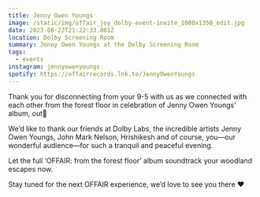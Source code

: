 ```yaml
---
title: Jenny Owen Youngs
image: /static/img/offair_joy_dolby-event-invite_1080x1350_edit.jpg
date: 2023-06-22T21:22:33.001Z
location: Dolby Screening Room
summary: Jenny Owen Youngs at the Dolby Screening Room
tags:
  - events
instagram: jennyowenyoungs
spotify: https://offairrecords.lnk.to/JennyOwenYoungs
---
```

Thank you for disconnecting from your 9-5 with us as we connected with each other from the forest floor in celebration of Jenny Owen Youngs’ album, out🌲

We’d like to thank our friends at Dolby Labs, the incredible artists Jenny Owen Youngs, John Mark Nelson, Hrishikesh and of course, you—our wonderful audience—for such a tranquil and peaceful evening.

Let the full ‘OFFAIR: from the forest floor’ album soundtrack your woodland escapes now.

Stay tuned for the next OFFAIR experience, we’d love to see you there ❤️